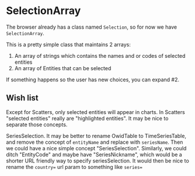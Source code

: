 # SelectionArray

The browser already has a class named `Selection`, so for now we have `SelectionArray`.

This is a pretty simple class that maintains 2 arrays:

1. An array of strings which contains the names and or codes of selected entities
2. An array of Entities that can be selected

If something happens so the user has new choices, you can expand #2.

## Wish list

Except for Scatters, only selected entities will appear in charts. In Scatters "selected entities" really are "highlighted entities". It may be nice to separate those concepts.

SeriesSelection. It may be better to rename OwidTable to TimeSeriesTable, and remove the concept of `entityName` and replace with `seriesName`. Then we could have a nice simple concept "SeriesSelection". Similarly, we could ditch "EntityCode" and maybe have "SeriesNickname", which would be a shorter URL friendly way to specify seriesSelection. It would then be nice to rename the `country=` url param to something like `series=`
